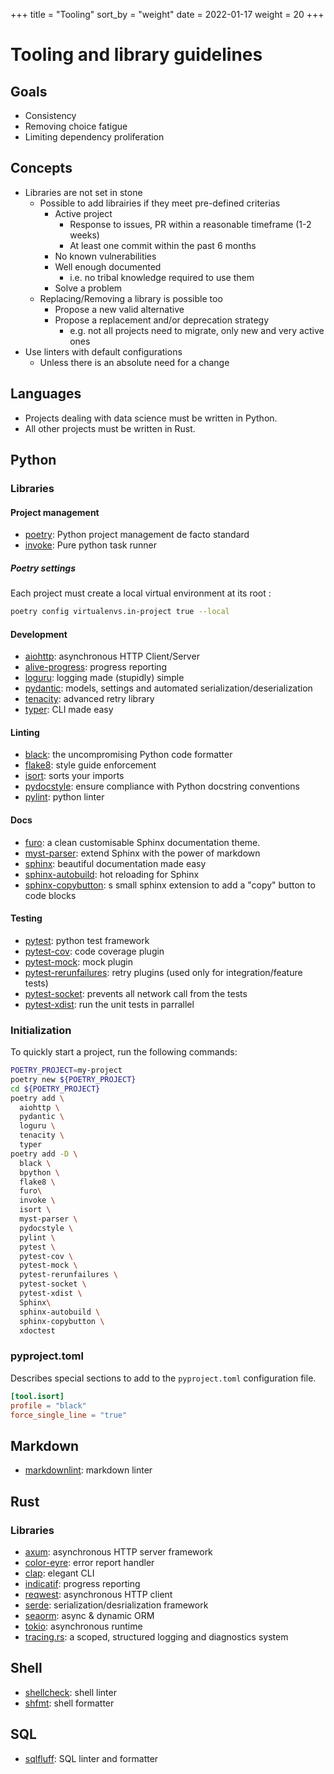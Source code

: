 +++
title = "Tooling"
sort_by = "weight"
date = 2022-01-17
weight = 20
+++

# Tooling and library guidelines

## Goals

* Consistency
* Removing choice fatigue
* Limiting dependency proliferation

## Concepts

* Libraries are not set in stone
  * Possible to add librairies if they meet pre-defined criterias
    * Active project
      * Response to issues, PR within a reasonable timeframe (1-2 weeks)
      * At least one commit within the past 6 months
    * No known vulnerabilities
    * Well enough documented
      * i.e. no tribal knowledge required to use them
    * Solve a problem
  * Replacing/Removing a library is possible too
    * Propose a new valid alternative
    * Propose a replacement and/or deprecation strategy
      * e.g. not all projects need to migrate, only new and very active ones
* Use linters with default configurations
  * Unless there is an absolute need for a change

## Languages

* Projects dealing with data science must be written in Python.
* All other projects must be written in Rust.

## Python 

### Libraries

#### Project management

* [poetry]: Python project management de facto standard
* [invoke]: Pure python task runner

##### Poetry settings

Each project must create a local virtual environment at its root :

```bash
poetry config virtualenvs.in-project true --local
```

#### Development

* [aiohttp]: asynchronous HTTP Client/Server
* [alive-progress]: progress reporting
* [loguru]: logging made (stupidly) simple
* [pydantic]: models, settings and automated serialization/deserialization
* [tenacity]: advanced retry library
* [typer]: CLI made easy

#### Linting

* [black]: the uncompromising Python code formatter
* [flake8]: style guide enforcement
* [isort]: sorts your imports
* [pydocstyle]: ensure compliance with Python docstring conventions
* [pylint]: python linter

#### Docs

* [furo]: a clean customisable Sphinx documentation theme.
* [myst-parser]: extend Sphinx with the power of markdown
* [sphinx]: beautiful documentation made easy
* [sphinx-autobuild]: hot reloading for Sphinx
* [sphinx-copybutton]: s small sphinx extension to add a "copy" button to code
  blocks

#### Testing

* [pytest]: python test framework
* [pytest-cov]: code coverage plugin
* [pytest-mock]: mock plugin
* [pytest-rerunfailures]: retry plugins (used only for integration/feature 
  tests)
* [pytest-socket]: prevents all network call from the tests
* [pytest-xdist]: run the unit tests in parrallel

### Initialization

To quickly start a project, run the following commands:

```bash
POETRY_PROJECT=my-project
poetry new ${POETRY_PROJECT}
cd ${POETRY_PROJECT}
poetry add \
  aiohttp \
  pydantic \
  loguru \
  tenacity \
  typer
poetry add -D \
  black \
  bpython \
  flake8 \
  furo\
  invoke \
  isort \
  myst-parser \
  pydocstyle \
  pylint \
  pytest \
  pytest-cov \
  pytest-mock \
  pytest-rerunfailures \
  pytest-socket \
  pytest-xdist \
  Sphinx\
  sphinx-autobuild \
  sphinx-copybutton \
  xdoctest
```

### pyproject.toml

Describes special sections to add to the `pyproject.toml` configuration file.

```toml
[tool.isort]
profile = "black"
force_single_line = "true"
```

## Markdown

* [markdownlint]: markdown linter

## Rust 

### Libraries

* [axum]: asynchronous HTTP server framework
* [color-eyre]: error report handler 
* [clap]: elegant CLI
* [indicatif]: progress reporting
* [reqwest]: asynchronous HTTP client
* [serde]: serialization/desrialization framework
* [seaorm]: async & dynamic ORM
* [tokio]: asynchronous runtime
* [tracing.rs]: a scoped, structured logging and diagnostics system

## Shell

* [shellcheck]: shell linter
* [shfmt]: shell formatter

## SQL

* [sqlfluff]: SQL linter and formatter

[alive-progress]: https://github.com/rsalmei/alive-progress
[axum]: https://github.com/tokio-rs/axum
[aiohttp]: https://docs.aiohttp.org/en/stable/
[black]: https://github.com/psf/black
[clap]: https://clap.rs/
[color-eyre]: https://github.com/yaahc/color-eyre
[flake8]: https://flake8.pycqa.org/en/latest/
[furo]: https://pradyunsg.me/furo/
[indicatif]: https://github.com/mitsuhiko/indicatif
[invoke]: https://www.pyinvoke.org/
[isort]: https://pycqa.github.io/isort/
[loguru]: https://github.com/Delgan/loguru
[markdownlint]: https://github.com/DavidAnson/markdownlint
[myst-parser]: https://myst-parser.readthedocs.io/en/latest/
[poetry]: https://python-poetry.org/
[pydantic]: https://pydantic-docs.helpmanual.io/
[pydocstyle]: https://www.pydocstyle.org/en/stable/
[pylint]: https://pylint.org/
[pytest-cov]: https://github.com/pytest-dev/pytest-cov
[pytest-mock]: https://github.com/pytest-dev/pytest-mock/
[pytest-rerunfailures]: https://github.com/pytest-dev/pytest-rerunfailures
[pytest-socket]: https://github.com/miketheman/pytest-socket
[pytest-xdist]: https://github.com/pytest-dev/pytest-xdist
[pytest]: https://docs.pytest.org/en/latest/
[reqwest]: https://github.com/seanmonstar/reqwest
[seaorm]: https://www.sea-ql.org/SeaORM/
[serde]: https://serde.rs/
[shellcheck]: https://github.com/koalaman/shellcheck
[shfmt]: https://github.com/mvdan/sh
[sphinx-autobuild]: https://github.com/executablebooks/sphinx-autobuild
[sphinx-copybutton]: https://github.com/executablebooks/sphinx-copybutton
[sphinx]: https://www.sphinx-doc.org/en/master/
[sqlfluff]: https://docs.sqlfluff.com/en/stable/index.html
[tenacity]: https://tenacity.readthedocs.io/en/latest/
[tracing.rs]: https://tracing.rs/tracing/
[tokio]: https://tokio.rs/
[typer]: https://typer.tiangolo.com/
